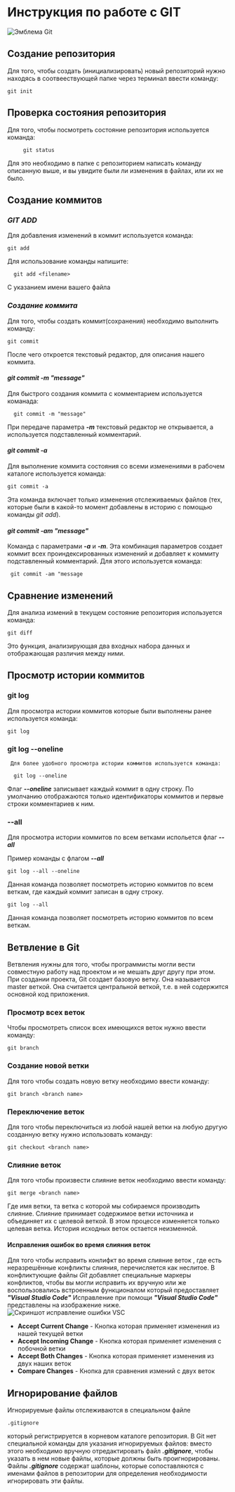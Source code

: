 # **Инструкция по работе с GIT**
![Эмблема Git](git.png)
## **Создание репозитория**

Для того, чтобы создать (инициализировать) новый репозиторий нужно находясь в соотвеествующей папке через терминал ввести команду: 
        
    git init
       
  ## **Проверка состояния репозитория** 

  Для того, чтобы посмотреть состояние репозитория используется команда: 
        
         git status
 Для это необходимо в папке с репозиторием написать команду описанную выше, и вы увидите были ли изменения в файлах, или их не было.

  ## **Создание коммитов**

  ### ***GIT ADD***
  Для добавления изменений в коммит используется команда:

    git add  
 Для использование команды напишите: 
    
      git add <filename>   
 C указанием имени вашего файла  
    
  ### ***Создание коммита*** 
  Для того, чтобы создать коммит(сохранения) необходимо выполнить команду: 
    
    git commit
После чего откроется текстовый редактор, для описания нашего коммита.
    
 #### ***git commit -m "message"*** 
   Для быстрого создания коммита с комментарием используется команада:
      
      git commit -m "message"
 При передаче параметра ***-m*** текстовый редактор не открывается, а используется подставленный комментарий.   
    
  #### ***git commit -a***
 Для выполнение коммита состояния со всеми изменениями в рабочем каталоге используется команда:  
      
    git commit -a 
Эта команда включает только изменения отслеживаемых файлов (тех, которые были в какой-то момент добавлены в историю с помощью команды *git add*).    
    
  #### ***git commit -am "message"***
  Команда с параметрами ***-a*** и ***-m***. Эта комбинация параметров создает коммит всех проиндексированных изменений и добавляет к коммиту подставленный комментарий. Для этого используется команда:
     
     git commit -am "message

  ## **Сравнение изменений**   
  Для анализа измений в текущем состояние репозитория используется команда:

    git diff
 Это функция, анализирующая два входных набора данных и отображающая различия между ними.   

  ## **Просмотр истории коммитов**

  ### **git log** 
   Для просмотра истории коммитов которые были выполнены ранее используется команда:
    
    git log
  ### **git log --oneline**  
     
     Для более удобного просмотра истории коммитов используется команда:

      git log --oneline
  Флаг ***--oneline*** записывает каждый коммит в одну строку. По умолчанию отображаются только идентификаторы коммитов и первые строки комментариев к ним.
    
  ### **--all**

  Для просмотра истории коммитов по всем ветками испольется флаг ***--all***
    
  Пример команды с флагом ***--all***
    
    git log --all --oneline
Данная команда позволяет посмотреть историю коммитов по всем веткам, где каждый коммит записан в одну строку.

    git log --all
Данная команда позволяет посмотреть историю коммитов по всем веткам. 

## **Ветвление в Git**

Ветвления нужны для того, чтобы программисты могли вести совместную работу над проектом и не мешать друг другу при этом. При создании проекта, Git создает базовую ветку. Она называется master веткой. Она считается центральной веткой, т.е. в ней содержится основной код приложения.

### **Просмотр всех веток**

Чтобы просмотреть список всех имеющихся веток нужно ввести команду: 

    git branch

### **Создание новой ветки** 

Для того чтобы создать новую ветку необходимо ввести команду:

    git branch <branch name>
### **Переключение веток** 
Для того чтобы переключиться из любой нашей ветки на любую другую созданную ветку нужно использовать команду: 

    git checkout <branch name> 

### **Cлияние веток** 
Для того чтобы произвести слияние веток необходимо ввести команду:


    git merge <branch name>
Где имя ветки, та ветка с которой мы собираемся производить слияние.
Слияние принимает содержимое ветки источника и объединяет их с целевой веткой. В этом процессе изменяется только целевая ветка. История исходных веток остается неизменной.
#### **Исправления ошибок во время слияния веток**
 Для того чтобы исправить конлифкт во время слияние веток , где есть неразрешённые конфликты слияния, перечисляется как неслитое. В конфликтующие файлы *Git* добавляет специальные маркеры конфликтов, чтобы вы могли исправить их вручную или же воспользовались встроенным функционалом который предоставляет ***"Visual Studio Code"*** 
 Исправление при помощи ***"Visual Studio Code"***  представлены на изображение ниже.
 ![Скриншот исправление ошибки VSC](git_debug.png)
* **Accept Current Change** - Кнопка которая применяет изменения из нашей текущей ветки 
* **Accept Incoming Change** - Кнопка которая применяет изменения с побочной ветки
* **Accept Both Changes** - Кнопка которая применяет изменения из двух наших веток
* **Compare Changes** - Кнопка для сравнения измений с двух веток


## **Игнорирование файлов**

Игнорируемые файлы отслеживаются в специальном файле 
    
    .gitignore
который регистрируется в корневом каталоге репозитория. В Git нет специальной команды для указания игнорируемых файлов: вместо этого необходимо вручную отредактировать файл __*.gitignore*__, чтобы указать в нем новые файлы, которые должны быть проигнорированы. Файлы 
__*.gitignore*__ содержат шаблоны, которые сопоставляются с именами файлов в репозитории для определения необходимости игнорировать эти файлы.